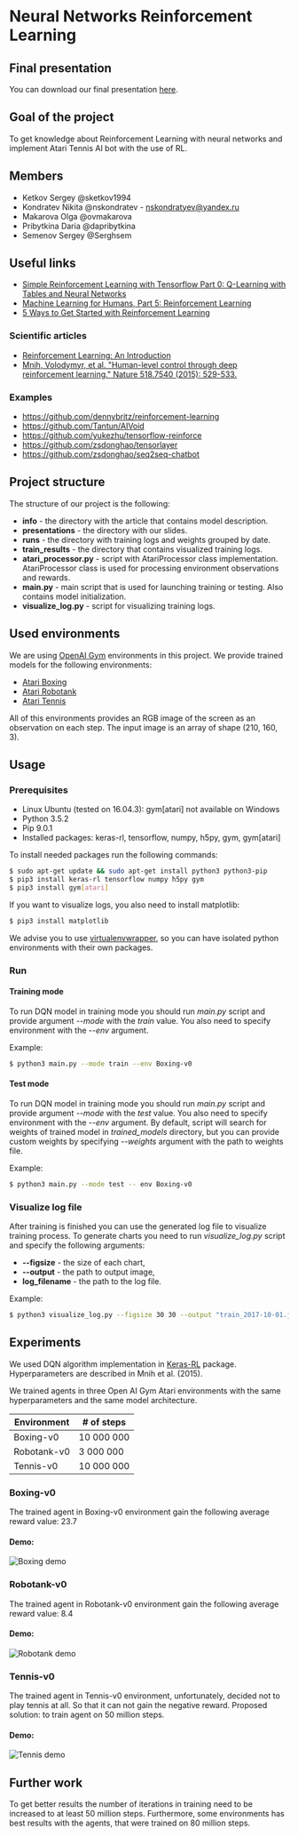 # Neural Networks Reinforcement Learning
## Final presentation
You can download our final presentation [here](https://github.com/nskondratev/hse-reinforcement-learning-2017/raw/master/presentations/Neural%20Networks%20Reinforcement%20Learning.pdf).
## Goal of the project
To get knowledge about Reinforcement Learning with neural networks and implement Atari Tennis AI bot with the use of RL.
## Members
* Ketkov Sergey @sketkov1994
* Kondratev Nikita @nskondratev - nskondratyev@yandex.ru
* Makarova Olga @ovmakarova
* Pribytkina Daria @dapribytkina
* Semenov Sergey @Serghsem
## Useful links
* [Simple Reinforcement Learning with Tensorflow Part 0: Q-Learning with Tables and Neural Networks](https://medium.com/emergent-future/simple-reinforcement-learning-with-tensorflow-part-0-q-learning-with-tables-and-neural-networks-d195264329d0)
* [Machine Learning for Humans, Part 5: Reinforcement Learning](https://medium.com/machine-learning-for-humans/reinforcement-learning-6eacf258b265)
* [5 Ways to Get Started with Reinforcement Learning](https://buzzrobot.com/5-ways-to-get-started-with-reinforcement-learning-b96d1989c575)
### Scientific articles
* [Reinforcement Learning: An Introduction](http://incompleteideas.net/sutton/book/bookdraft2017june.pdf)
* [Mnih, Volodymyr, et al. "Human-level control through deep reinforcement learning." Nature 518.7540 (2015): 529-533.](https://github.com/nskondratev/hse-reinforcement-learning-2017/raw/master/info/mnih2015.pdf)
### Examples
* https://github.com/dennybritz/reinforcement-learning
* https://github.com/Tantun/AIVoid
* https://github.com/yukezhu/tensorflow-reinforce
* https://github.com/zsdonghao/tensorlayer
* https://github.com/zsdonghao/seq2seq-chatbot

## Project structure
The structure of our project is the following:
* **info** - the directory with the article that contains model description.
* **presentations** - the directory with our slides.
* **runs** - the directory with training logs and weights grouped by date.
* **train_results** - the directory that contains visualized training logs.
* **atari_processor.py** - script with AtariProcessor class implementation. AtariProcessor class is used for processing environment observations and rewards.
* **main.py** - main script that is used for launching training or testing. Also contains model initialization.
* **visualize_log.py** - script for visualizing training logs.

## Used environments
We are using [OpenAI Gym](https://gym.openai.com/read-only.html) environments in this project.
We provide trained models for the following environments:
* [Atari Boxing](https://gym.openai.com/envs/Boxing-v0/)
* [Atari Robotank](https://gym.openai.com/envs/Robotank-v0)
* [Atari Tennis](https://gym.openai.com/envs/Tennis-v0)

All of this environments provides an RGB image of the screen as an observation on each step.
The input image is an array of shape (210, 160, 3).

## Usage
### Prerequisites
* Linux Ubuntu (tested on 16.04.3): gym[atari] not available on Windows
* Python 3.5.2
* Pip 9.0.1
* Installed packages: keras-rl, tensorflow, numpy, h5py, gym, gym\[atari\]

To install needed packages run the following commands:
```bash
$ sudo apt-get update && sudo apt-get install python3 python3-pip
$ pip3 install keras-rl tensorflow numpy h5py gym
$ pip3 install gym[atari]
```

If you want to visualize logs, you also need to install matplotlib:
```bash
$ pip3 install matplotlib
```

We advise you to use [virtualenvwrapper](https://virtualenvwrapper.readthedocs.io/en/latest/), so you can have isolated python environments with their own packages.

### Run
#### Training mode
To run DQN model in training mode you should run *main.py* script and provide argument *--mode* with the *train* value.
You also need to specify environment with the *--env* argument.

Example:
```bash
$ python3 main.py --mode train --env Boxing-v0
```
#### Test mode
To run DQN model in training mode you should run *main.py* script and provide argument *--mode* with the *test* value.
You also need to specify environment with the *--env* argument.
By default, script will search for weights of trained model in *trained_models* directory, but you can provide custom weights by specifying *--weights* argument with the path to weights file.

Example:
```bash
$ python3 main.py --mode test -- env Boxing-v0
```

### Visualize log file
After training is finished you can use the generated log file to visualize training process.
To generate charts you need to run *visualize_log.py* script and specify the following arguments:
* **--figsize** - the size of each chart,
* **--output** - the path to output image,
* **log_filename** - the path to the log file.

Example:
```bash
$ python3 visualize_log.py --figsize 30 30 --output "train_2017-10-01.jpg" "runs/2017-10-01/dqn_Tennis-v0_log.json"
```

## Experiments
We used DQN algorithm implementation in [Keras-RL](http://keras-rl.readthedocs.io/en/latest/agents/dqn/) package.
Hyperparameters are described in Mnih et al. (2015).

We trained agents in three Open AI Gym Atari environments with the same hyperparameters and the same model architecture.

| Environment 	| # of steps 	|
|-------------	|------------	|
| Boxing-v0   	| 10 000 000 	|
| Robotank-v0 	| 3 000 000  	|
| Tennis-v0   	| 10 000 000 	|

### Boxing-v0
The trained agent in Boxing-v0 environment gain the following average reward value: 23.7

#### Demo:

![Boxing demo](https://raw.githubusercontent.com/nskondratev/hse-reinforcement-learning-2017/master/trained_models_demo/Boxing.gif)

### Robotank-v0
The trained agent in Robotank-v0 environment gain the following average reward value: 8.4

#### Demo:

![Robotank demo](https://github.com/nskondratev/hse-reinforcement-learning-2017/raw/master/trained_models_demo/Robotank.gif)

### Tennis-v0
The trained agent in Tennis-v0 environment, unfortunately, decided not to play tennis at all. So that it can not gain the negative reward.
Proposed solution: to train agent on 50 million steps.

#### Demo:

![Tennis demo](https://github.com/nskondratev/hse-reinforcement-learning-2017/raw/master/trained_models_demo/Tennis.gif)

## Further work
To get better results the number of iterations in training need to be increased to at least 50 million steps. Furthermore, some environments has best results with the agents, that were trained on 80 million steps.

